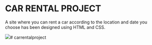 <h1>CAR RENTAL PROJECT</h1>

<p>A site where you can rent a car according to the location and date you choose has been designed using HTML and CSS.</p>

![](carrental.gif)# carrentalproject
